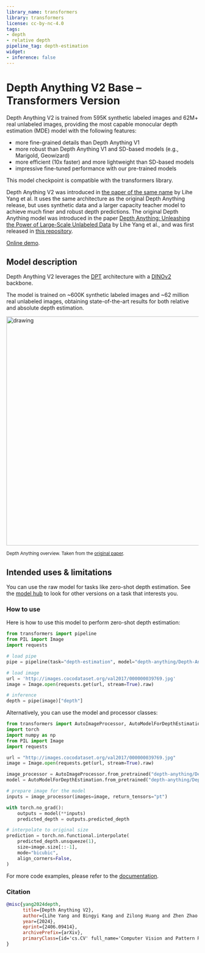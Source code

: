 ```yaml
---
library_name: transformers
library: transformers
license: cc-by-nc-4.0
tags:
- depth
- relative depth
pipeline_tag: depth-estimation
widget:
- inference: false
---
```


# Depth Anything V2 Base – Transformers Version

Depth Anything V2 is trained from 595K synthetic labeled images and 62M+ real unlabeled images, providing the most capable monocular depth estimation (MDE) model with the following features:
- more fine-grained details than Depth Anything V1
- more robust than Depth Anything V1 and SD-based models (e.g., Marigold, Geowizard)
- more efficient (10x faster) and more lightweight than SD-based models
- impressive fine-tuned performance with our pre-trained models

This model checkpoint is compatible with the transformers library.

Depth Anything V2 was introduced in [the paper of the same name](https://arxiv.org/abs/2406.09414) by Lihe Yang et al. It uses the same architecture as the original Depth Anything release, but uses synthetic data and a larger capacity teacher model to achieve much finer and robust depth predictions. The original Depth Anything model was introduced in the paper [Depth Anything: Unleashing the Power of Large-Scale Unlabeled Data](https://arxiv.org/abs/2401.10891) by Lihe Yang et al., and was first released in [this repository](https://github.com/LiheYoung/Depth-Anything).

[Online demo](https://huggingface.co/spaces/depth-anything/Depth-Anything-V2).

## Model description

Depth Anything V2 leverages the [DPT](https://huggingface.co/docs/transformers/model_doc/dpt) architecture with a [DINOv2](https://huggingface.co/docs/transformers/model_doc/dinov2) backbone.

The model is trained on ~600K synthetic labeled images and ~62 million real unlabeled images, obtaining state-of-the-art results for both relative and absolute depth estimation.

<img src="https://huggingface.co/datasets/huggingface/documentation-images/resolve/main/transformers/model_doc/depth_anything_overview.jpg"
alt="drawing" width="600"/>

<small> Depth Anything overview. Taken from the <a href="https://arxiv.org/abs/2401.10891">original paper</a>.</small>

## Intended uses & limitations

You can use the raw model for tasks like zero-shot depth estimation. See the [model hub](https://huggingface.co/models?search=depth-anything) to look for
other versions on a task that interests you.

### How to use

Here is how to use this model to perform zero-shot depth estimation:

```python
from transformers import pipeline
from PIL import Image
import requests

# load pipe
pipe = pipeline(task="depth-estimation", model="depth-anything/Depth-Anything-V2-Large-hf")

# load image
url = 'http://images.cocodataset.org/val2017/000000039769.jpg'
image = Image.open(requests.get(url, stream=True).raw)

# inference
depth = pipe(image)["depth"]
```

Alternatively, you can use the model and processor classes:

```python
from transformers import AutoImageProcessor, AutoModelForDepthEstimation
import torch
import numpy as np
from PIL import Image
import requests

url = "http://images.cocodataset.org/val2017/000000039769.jpg"
image = Image.open(requests.get(url, stream=True).raw)

image_processor = AutoImageProcessor.from_pretrained("depth-anything/Depth-Anything-V2-Large-hf")
model = AutoModelForDepthEstimation.from_pretrained("depth-anything/Depth-Anything-V2-Large-hf")

# prepare image for the model
inputs = image_processor(images=image, return_tensors="pt")

with torch.no_grad():
    outputs = model(**inputs)
    predicted_depth = outputs.predicted_depth

# interpolate to original size
prediction = torch.nn.functional.interpolate(
    predicted_depth.unsqueeze(1),
    size=image.size[::-1],
    mode="bicubic",
    align_corners=False,
)
```

For more code examples, please refer to the [documentation](https://huggingface.co/transformers/main/model_doc/depth_anything.html#).


### Citation

```bibtex
@misc{yang2024depth,
      title={Depth Anything V2}, 
      author={Lihe Yang and Bingyi Kang and Zilong Huang and Zhen Zhao and Xiaogang Xu and Jiashi Feng and Hengshuang Zhao},
      year={2024},
      eprint={2406.09414},
      archivePrefix={arXiv},
      primaryClass={id='cs.CV' full_name='Computer Vision and Pattern Recognition' is_active=True alt_name=None in_archive='cs' is_general=False description='Covers image processing, computer vision, pattern recognition, and scene understanding. Roughly includes material in ACM Subject Classes I.2.10, I.4, and I.5.'}
}
```
